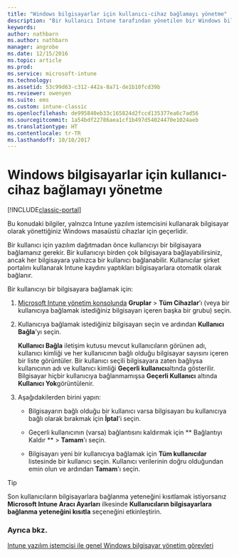 ```yaml
---
title: "Windows bilgisayarlar için kullanıcı-cihaz bağlamayı yönetme"
description: "Bir kullanıcı Intune tarafından yönetilen bir Windows bilgisayara nasıl bağlanır?"
keywords: 
author: nathbarn
ms.author: nathbarn
manager: angrobe
ms.date: 12/15/2016
ms.topic: article
ms.prod: 
ms.service: microsoft-intune
ms.technology: 
ms.assetid: 53c99d63-c312-442a-8a71-de1b10fcd39b
ms.reviewer: owenyen
ms.suite: ems
ms.custom: intune-classic
ms.openlocfilehash: de995840eb33c165824d2fccd135377ea6c7ad56
ms.sourcegitcommit: 1a54bdf22786aea1cf1b497d54024470e1024aeb
ms.translationtype: HT
ms.contentlocale: tr-TR
ms.lasthandoff: 10/10/2017
---
```

# <a name="manage-user-device-linking-for-windows-pcs"></a>Windows bilgisayarlar için kullanıcı-cihaz bağlamayı yönetme

[!INCLUDE[classic-portal](../includes/classic-portal.md)]

Bu konudaki bilgiler, yalnızca Intune yazılım istemcisini kullanarak bilgisayar olarak yönettiğiniz Windows masaüstü cihazlar için geçerlidir. 

Bir kullanıcı için yazılım dağıtmadan önce kullanıcıyı bir bilgisayara bağlamanız gerekir. Bir kullanıcıyı birden çok bilgisayara bağlayabilirsiniz, ancak her bilgisayara yalnızca bir kullanıcı bağlanabilir. Kullanıcılar şirket portalını kullanarak Intune kaydını yaptıkları bilgisayarlara otomatik olarak bağlanır.

Bir kullanıcıyı bir bilgisayara bağlamak için:

1.  [Microsoft Intune yönetim konsolunda](https://manage.microsoft.com/) **Gruplar** &gt; **Tüm Cihazlar**’ı (veya bir kullanıcıya bağlamak istediğiniz bilgisayarı içeren başka bir grubu) seçin.

2.  Kullanıcıya bağlamak istediğiniz bilgisayarı seçin ve ardından **Kullanıcı Bağla**'yı seçin.

    **Kullanıcı Bağla** iletişim kutusu mevcut kullanıcıların görünen adı, kullanıcı kimliği ve her kullanıcının bağlı olduğu bilgisayar sayısını içeren bir liste görüntüler. Bir kullanıcı seçili bilgisayara zaten bağlıysa kullanıcının adı ve kullanıcı kimliği **Geçerli kullanıcı**altında gösterilir. Bilgisayar hiçbir kullanıcıya bağlanmamışsa **Geçerli Kullanıcı** altında **Kullanıcı Yok**görüntülenir.

3.  Aşağıdakilerden birini yapın:

    -   Bilgisayarın bağlı olduğu bir kullanıcı varsa bilgisayarı bu kullanıcıya bağlı olarak bırakmak için **İptal**'i seçin.

    -   Geçerli kullanıcının (varsa) bağlantısını kaldırmak için ** Bağlantıyı Kaldır ** &gt; **Tamam**'ı seçin.

    -   Bilgisayarı yeni bir kullanıcıya bağlamak için **Tüm kullanıcılar** listesinde bir kullanıcı seçin. Kullanıcı verilerinin doğru olduğundan emin olun ve ardından **Tamam**'ı seçin.

> [!TIP]
> Son kullanıcıların bilgisayarlara bağlanma yeteneğini kısıtlamak istiyorsanız **Microsoft Intune Aracı Ayarları** ilkesinde **Kullanıcıların bilgisayarlara bağlanma yeteneğini kısıtla** seçeneğini etkinleştirin.

### <a name="see-also"></a>Ayrıca bkz.

[Intune yazılım istemcisi ile genel Windows bilgisayar yönetim görevleri](common-windows-pc-management-tasks-with-the-microsoft-intune-computer-client.md)